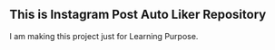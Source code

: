 ## This is Instagram Post Auto Liker Repository 
I am making this project just for Learning Purpose.